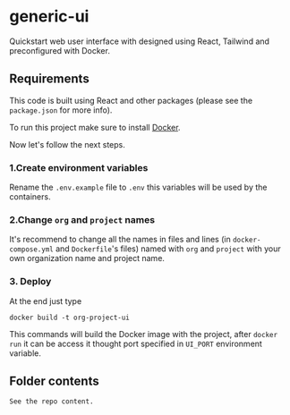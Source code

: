 # generic-ui

Quickstart web user interface with designed using React, Tailwind and preconfigured with Docker.

## Requirements

This code is built using React and other packages (please see the `package.json` for more info).

To run this project make sure to install [Docker](https://docs.docker.com/).

Now let's follow the next steps.

### 1.Create environment variables

Rename the `.env.example` file to `.env` this variables will be used by the containers.

### 2.Change `org` and `project` names

It's recommend to change all the names in files and lines (in `docker-compose.yml` and `Dockerfile`'s files) named with `org` and `project` with your own organization name and project name.

### 3. Deploy

At the end just type

```
docker build -t org-project-ui
```

This commands will build the Docker image with the project, after `docker run` it can be access it thought port specified in `UI_PORT` environment variable.

## Folder contents

```
See the repo content.
```